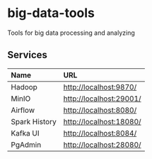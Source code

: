 # big-data-tools
Tools for big data processing and analyzing

## Services
| Name | URL |
| :--- | :--- |
| Hadoop | <http://localhost:9870/> |
| MinIO | <http://localhost:29001/> |
| Airflow | <http://localhost:8080/> |
| Spark History | <http://localhost:18080/> |
| Kafka UI | <http://localhost:8084/> |
| PgAdmin | <http://localhost:28080/> |